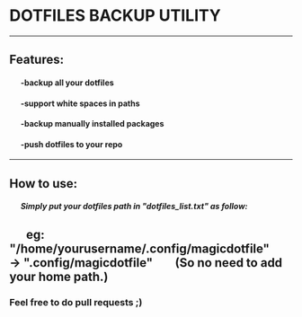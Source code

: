 # DOTFILES BACKUP UTILITY
------
## Features:
#### &nbsp;&nbsp;&nbsp;&nbsp;&nbsp;&nbsp;-backup all your dotfiles
#### &nbsp;&nbsp;&nbsp;&nbsp;&nbsp;&nbsp;-support white spaces in paths
#### &nbsp;&nbsp;&nbsp;&nbsp;&nbsp;&nbsp;-backup manually installed packages
#### &nbsp;&nbsp;&nbsp;&nbsp;&nbsp;&nbsp;-push dotfiles to your repo
------
## How to use:
##### &nbsp;&nbsp;&nbsp;&nbsp;&nbsp;&nbsp;Simply put your dotfiles path in "dotfiles_list.txt" as follow:
&nbsp;&nbsp;&nbsp;&nbsp;&nbsp;&nbsp;eg: "/home/yourusername/.config/magicdotfile"
&nbsp;&nbsp;&nbsp;&nbsp;&nbsp;&nbsp;    -> ".config/magicdotfile"
&nbsp;&nbsp;&nbsp;&nbsp;&nbsp;&nbsp; (So no need to add your home path.)
------
### Feel free to do pull requests ;)